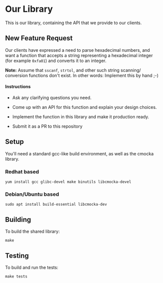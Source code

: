 Our Library
===========

This is our library, containing the API that we provide to our clients.


New Feature Request
-------------------

Our clients have expressed a need to parse hexadecimal numbers, and want a
function that accepts a string representing a hexadecimal integer
(for example `0xfa01`) and converts it to an integer.

**Note:** Assume that `sscanf`, `strtol`, and other such string scanning/
          conversion functions don't exist.
          In other words: Implement this by hand ;-)

#### Instructions

* Ask any clarifying questions you need.

* Come up with an API for this function and explain your design choices.

* Implement the function in this library and make it production ready.

* Submit it as a PR to this repository


Setup
-----

You'll need a standard gcc-like build environment, as well as the cmocka
library.

### Redhat based

    yum install gcc glibc-devel make binutils libcmocka-devel

### Debian/Ubuntu based

    sudo apt install build-essential libcmocka-dev


Building
--------

To build the shared library:

    make


Testing
-------

To build and run the tests:

    make tests
